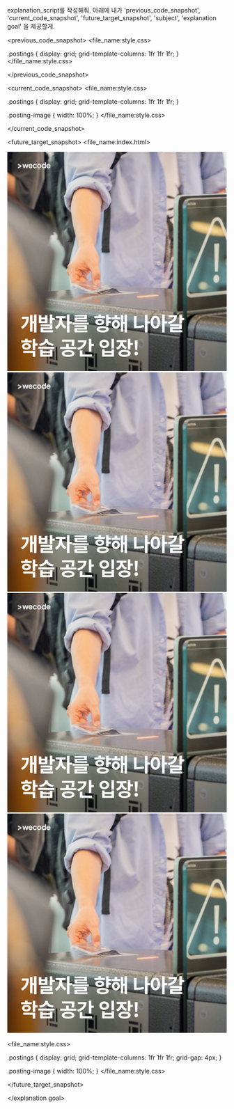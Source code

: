 explanation_script를 작성해줘. 아래에 내가 'previous_code_snapshot', 'current_code_snapshot',
'future_target_snapshot', 'subject', 'explanation goal' 을 제공할게.

<previous_code_snapshot>
<file_name:style.css>

.postings {
  display: grid;
  grid-template-columns: 1fr 1fr 1fr;
}
</file_name:style.css>

</previous_code_snapshot>

<current_code_snapshot>
<file_name:style.css>

.postings {
  display: grid;
  grid-template-columns: 1fr 1fr 1fr;
}

.posting-image {
  width: 100%;
}
</file_name:style.css>

</current_code_snapshot>

<future_target_snapshot>
<file_name:index.html>
  <div class="postings">
    <img src="./01.jpg" class="posting-image" />
    <img src="./01.jpg" class="posting-image" />
    <img src="./01.jpg" class="posting-image" />
    <img src="./01.jpg" class="posting-image" />
  </div>
</file_name:index.html>

<file_name:style.css>

.postings {
  display: grid;
  grid-template-columns: 1fr 1fr 1fr;
  grid-gap: 4px;
}

.posting-image {
  width: 100%;
}
</file_name:style.css>

</future_target_snapshot>

<subject>  </subject>

<explanation goal> 

</explanation goal>

<script tone>

유치원 선생님처럼 친절하고 따뜻한 말투, 초보자에게 수업을 하기 위해 기초적인 내용까지 꼼꼼히 설명하고 넘어가는 선생님같은 말투. 하나라도 더 알려주고 싶어하는 멘토의 마음가짐을 가지고 있어요. "~합니다"체가 아니라 "~해요"체를 전체 문단의 70%이상 으로 구성하는 것이 좋아요.

</script tone>
